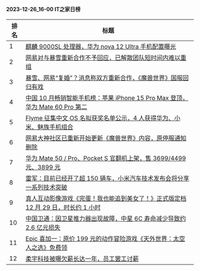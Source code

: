 #### 2023-12-26_16-00  IT之家日榜

| 排名 | 标题|
| --- | ---|
| 1 | [麒麟 9000SL 处理器，华为 nova 12 Ultra 手机配置曝光](https://www.ithome.com/0/741/461.htm) |
| 2 | [网易对与暴雪重新合作不予回应，已解散团队短时间内难以重组](https://www.ithome.com/0/741/502.htm) |
| 3 | [暴雪、网易“复婚”？消息称双方重新合作，《魔兽世界》国服回归有戏](https://www.ithome.com/0/741/480.htm) |
| 4 | [中国 10 月畅销智能手机榜：苹果 iPhone 15 Pro Max 登顶，华为 Mate 60 Pro 第二](https://www.ithome.com/0/741/539.htm) |
| 5 | [Flyme 征集中文 OS 名拟获奖名单公示，4 人获得华为、小米、魅族手机组合](https://www.ithome.com/0/741/425.htm) |
| 6 | [网易大神社区已重新开始更新《魔兽世界》内容，原停服通知删除](https://www.ithome.com/0/741/568.htm) |
| 7 | [华为 Mate 50 / Pro、Pocket S 官翻机上架，售 3699/4499 元、3899 元](https://www.ithome.com/0/741/495.htm) |
| 8 | [雷军：目前已经开了超 150 辆车，小米汽车技术发布会将分享一系列技术突破](https://www.ithome.com/0/741/555.htm) |
| 9 | [真人互动影像游戏《完蛋！我也能追到美女了！》正式版定档 12 月 29 日，时长约 1 小时](https://www.ithome.com/0/741/508.htm) |
| 10 | [中国卫通：因卫星推力器出现故障，中星 6C 寿命减少导致约 2.6 亿元损失](https://www.ithome.com/0/741/467.htm) |
| 11 | [Epic 喜加一：原价 199 元的动作冒险游戏《天外世界：太空人之选》免费领](https://www.ithome.com/0/741/526.htm) |
| 12 | [柔宇科技被曝欠薪长达一年，员工罢工讨薪](https://www.ithome.com/0/741/534.htm) |
